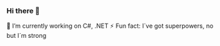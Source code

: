 ### Hi there 👋
🔭 I’m currently working on C#, .NET
⚡ Fun fact: I´ve got superpowers, no but I´m strong
